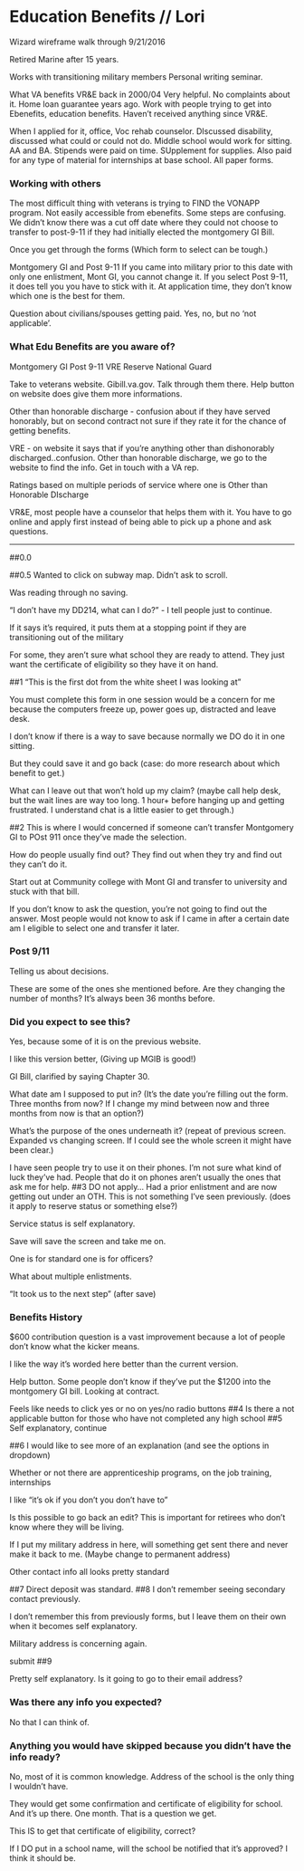 # Education Benefits // Lori
Wizard wireframe walk through
9/21/2016

Retired Marine after 15 years.

Works with transitioning military members
Personal writing seminar.

What VA benefits
VR&E back in 2000/04
Very helpful. No complaints about it.
Home loan guarantee years ago.
Work with people trying to get into Ebenefits, education benefits.
Haven’t received anything since VR&E.

When I applied for it, office, Voc rehab counselor. DIscussed disability, discussed what could or could not do. Middle school would work for sitting. AA and BA. Stipends were paid on time. SUpplement for supplies. Also paid for any type of material for internships at base school. All paper forms.

### Working with others
The most difficult thing with veterans is trying to FIND the VONAPP program. Not easily accessible from ebenefits. Some steps are confusing. We didn’t know there was a cut off date where they could not choose to transfer to post-9-11 if they had initially elected the montgomery GI Bill.

Once you get through the forms (Which form to select can be tough.)

Montgomery GI and Post 9-11
If you came into military prior to this date with only one enlistment, Mont GI, you cannot change it.
If you select Post 9-11, it does tell you you have to stick with it.
At application time, they don’t know which one is the best for them.

Question about civilians/spouses getting paid. Yes, no, but no ‘not applicable’.

### What Edu Benefits are you aware of?

Montgomery GI
Post 9-11
VRE
Reserve
National Guard

Take to veterans website. Gibill.va.gov. Talk through them there. Help button on website does give them more informations.

Other than honorable discharge - confusion about if they have served honorably, but on second contract not sure if they rate it for the chance of getting benefits.

VRE - on website it says that if you’re anything other than dishonorably discharged..confusion. Other than honorable discharge, we go to the website to find the info. Get in touch with a VA rep.

Ratings based on multiple periods of service where one is Other than Honorable DIscharge

VR&E, most people have a counselor that helps them with it. You have to go online and apply first instead of being able to pick up a phone and ask questions.


-- -- --
##0.0


##0.5
Wanted to click on subway map. Didn’t ask to scroll.

Was reading through no saving.

“I don’t have my DD214, what can I do?” - I tell people just to continue.

If it says it’s required, it puts them at a stopping point if they are transitioning out of the military

For some, they aren’t sure what school they are ready to attend. They just want the certificate of eligibility so they have it on hand.

##1
“This is the first dot from the white sheet I was looking at”

You must complete this form in one session would be a concern for me because the computers freeze up, power goes up, distracted and leave desk.

I don’t know if there is a way to save because normally we DO do it in one sitting.

But they could save it and go back (case: do more research about which benefit to get.)

What can I leave out that won’t hold up my claim? (maybe call help desk, but the wait lines are way too long. 1 hour+ before hanging up and getting frustrated. I understand chat is a little easier to get through.)

##2
This is where I would concerned if someone can’t transfer Montgomery GI to POst 911 once they’ve made the selection.

How do people usually find out?
They find out when they try and find out they can’t do it.

Start out at Community college with Mont GI and transfer to university and stuck with that bill.

If you don’t know to ask the question, you’re not going to find out the answer. Most people would not know to ask if I came in after a certain date am I eligible to select one and transfer it later.

### Post 9/11
Telling us about decisions. 

These are some of the ones she mentioned before. Are they changing the number of months? It’s always been 36 months before.

### Did you expect to see this?
Yes, because some of it is on the previous website.

I like this version better, (Giving up MGIB is good!)

GI Bill, clarified by saying Chapter 30.

What date am I supposed to put in? (It’s the date you’re filling out the form. Three months from now? If I change my mind between now and three months from now is that an option?)

What’s the purpose of the ones underneath it? (repeat of previous screen.  Expanded vs changing screen. If I could see the whole screen it might have been clear.)

I have seen people try to use it on their phones. I’m not sure what kind of luck they’ve had. People that do it on phones aren’t usually the ones that ask me for help.
##3
DO not apply… Had a prior enlistment and are now getting out under an OTH. This is not something I’ve seen previously. (does it apply to reserve status or something else?)

Service status is self explanatory.

Save will save the screen and take me on.

One is for standard one is for officers?

What about multiple enlistments.

“It took us to the next step” (after save)



### Benefits History
$600 contribution question is a vast improvement because a lot of people don’t know what the kicker means.

I like the way it’s worded here better than the current version. 

Help button. Some people don’t know if they’ve put the $1200 into the montgomery GI bill. Looking at contract.

Feels like needs to click yes or no on yes/no radio buttons
##4
Is there a not applicable button for those who have not completed any high school
##5
Self explanatory, continue

##6
I would like to see more of an explanation (and see the options in dropdown)

Whether or not there are apprenticeship programs, on the job training, internships

I like “it’s ok if you don’t you don’t have to”

Is this possible to go back an edit? This is important for retirees who don’t know where they will be living.

If I put my military address in here, will something get sent there and never make it back to me. (Maybe change to permanent address)

Other contact info all looks pretty standard

##7
Direct deposit was standard.
##8
I don’t remember seeing secondary contact previously.

I don’t remember this from previously forms, but I leave them on their own when it becomes self explanatory.

Military address is concerning again.

submit
##9

Pretty self explanatory. Is it going to go to their email address?

### Was there any info you expected?
No that I can think of.

### Anything you would have skipped because you didn’t have the info ready?
No, most of it is common knowledge. Address of the school is the only thing I wouldn’t have.

They would get some confirmation and certificate of eligibility for school. 
And it’s up there. One month. That is a question we get.

This IS to get that certificate of eligibility, correct?

If I DO put in a school name, will the school be notified that it’s approved? I think it should be.


